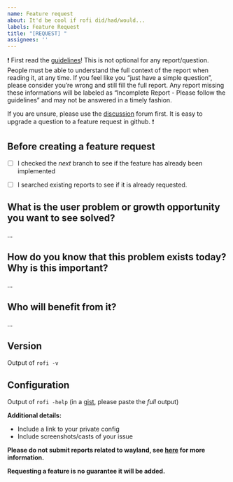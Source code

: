 ```yaml
---
name: Feature request
about: It'd be cool if rofi did/had/would...
labels: Feature Request
title: "[REQUEST] "
assignees: ''
---
```


:exclamation:
First read the [guidelines](https://github.com/DaveDavenport/rofi/blob/next/.github/CONTRIBUTING.md)!
This is not optional for any report/question. People must be able to understand the full context of the report when reading it, at any time.
If you feel like you “just have a simple question”, please consider you’re wrong and still fill the full report.
Any report missing these informations will be labeled as “Incomplete Report - Please follow the guidelines” and may not be answered in a timely fashion.

If you are unsure, please use the
[discussion](https://github.com/davatorium/rofi/discussions) forum first. It is
easy to upgrade a question to a feature request in github.
:exclamation:

## Before creating a feature request

- [ ] I checked the *next* branch to see if the feature has already been
  implemented

- [ ] I searched existing reports to see if it is already requested.


## What is the user problem or growth opportunity you want to see solved?

...


## How do you know that this problem exists today? Why is this important?

...


## Who will benefit from it?

...


## Version

Output of `rofi -v`


## Configuration

Output of `rofi -help` (in a [gist](https://gist.github.com/), please paste the *full* output)


**Additional details:**
- Include a link to your private config
- Include screenshots/casts of your issue

**Please do not submit reports related to wayland, see
[here](https://github.com/DaveDavenport/rofi/wiki/Wayland) for more
information.**


**Requesting a feature is no guarantee it will be added.**
